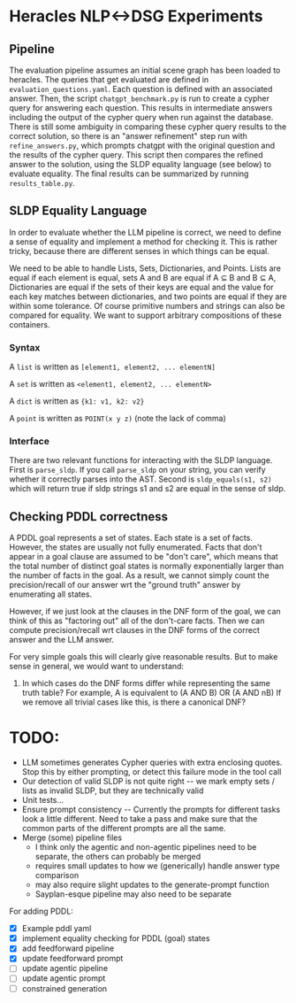 # Heracles NLP<->DSG Experiments

## Pipeline

The evaluation pipeline assumes an initial scene graph has been loaded to
heracles. The queries that get evaluated are defined in
`evaluation_questions.yaml`. Each question is defined with an associated
answer.  Then, the script `chatgpt_benchmark.py` is run to create a cypher
query for answering each question. This results in intermediate answers
including the output of the cypher query when run against the database.  There
is still some ambiguity in comparing these cypher query results to the correct
solution, so there is an "answer refinement" step run with `refine_answers.py`,
which prompts chatgpt with the original question and the results of the cypher
query. This script then compares the refined answer to the solution, using
the SLDP equality language (see below) to evaluate equality. The final
results can be summarized by running `results_table.py`.

## SLDP Equality Language

In order to evaluate whether the LLM pipeline is correct, we need to define
a sense of equality and implement a method for checking it. This is rather
tricky, because there are different senses in which things can be equal.

We need to be able to handle Lists, Sets, Dictionaries, and Points.
Lists are equal if each element is equal, sets A and B are equal if A ⊆ B and
B ⊆ A, Dictionaries are equal if the sets of their keys are equal and the value
for each key matches between dictionaries, and two points are equal if they
are  within some tolerance. Of course primitive numbers and strings can also
be compared for equality. We want to support arbitrary compositions of these
containers.

### Syntax

A `list` is written as `[element1, element2, ... elementN]`

A `set` is written as `<element1, element2, ... elementN>`

A `dict` is written as `{k1: v1, k2: v2}`

A `point` is written as `POINT(x y z)` (note the lack of comma)

### Interface

There are two relevant functions for interacting with the SLDP language.  First
is `parse_sldp`. If you call `parse_sldp` on your string, you can verify
whether it correctly parses into the AST.  Second is `sldp_equals(s1, s2)`
which will return true if sldp strings s1 and s2 are equal in the sense of
sldp.

## Checking PDDL correctness

A PDDL goal represents a set of states. Each state is a set of facts. However,
the states are usually not fully enumerated.  Facts that don't appear in a goal
clause are assumed to be "don't care", which means that the total number of
distinct goal states is normally exponentially larger than the number of facts
in the goal. As a result, we cannot simply count the precision/recall of our answer
wrt the "ground truth" answer by enumerating all states.

However, if we just look at the clauses in the DNF form of the goal, we can think of this
as "factoring out" all of the don't-care facts. Then we can compute precision/recall
wrt clauses in the DNF forms of the correct answer and the LLM answer.

For very simple goals this will clearly give reasonable results. But to make sense in general,
we would want to understand:
1. In which cases do the DNF forms differ while representing the same truth table? For example, A is equivalent to (A AND B) OR (A AND nB)
If we remove all trivial cases like this, is there a canonical DNF?

# TODO:

* LLM sometimes generates Cypher queries with extra enclosing quotes. Stop this by either prompting, or detect this failure mode in the tool call
* Our detection of valid SLDP is not quite right -- we mark empty sets / lists as invalid SLDP, but they are technically valid
* Unit tests...
* Ensure prompt consistency -- Currently the prompts for different tasks look a little different. Need to take a pass and make sure that the common parts of the different prompts are all the same.
* Merge (some) pipeline files
    * I think only the agentic and non-agentic pipelines need to be separate, the others can probably be merged
    * requires small updates to how we (generically) handle answer type comparison
    * may also require slight updates to the generate-prompt function
    * Sayplan-esque pipeline may also need to be separate

For adding PDDL:

- [x] Example pddl yaml
- [x] implement equality checking for PDDL (goal) states
- [x] add feedforward pipeline
- [x] update feedforward prompt
- [ ] update agentic pipeline
- [ ] update agentic prompt
- [ ] constrained generation
